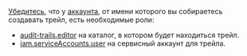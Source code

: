 [Убедитесь](../../../iam/operations/roles/get-assigned-roles.md), что у [аккаунта](../../../iam/concepts/users/accounts.md), от имени которого вы собираетесь создавать трейл, есть необходимые роли:

* [audit-trails.editor](../../../audit-trails/security/index.md#at-editor) на каталог, в котором будет находиться трейл.
* [iam.serviceAccounts.user](../../../iam/security/index.md#iam-serviceAccounts-user) на сервисный аккаунт для трейла.
